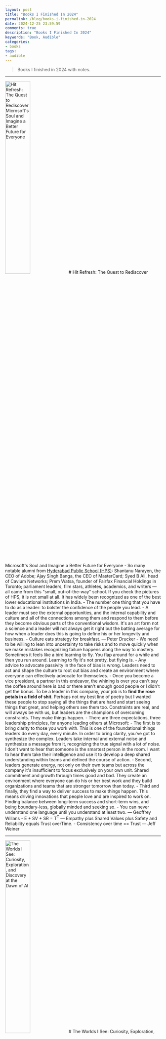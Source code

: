 ```yaml
---
layout: post
title: "Books I Finished In 2024"
permalink: /blog/books-i-finished-in-2024
date: 2024-12-25 23:59:59
comments: true
description: "Books I Finished In 2024"
keywords: "Book, Audible"
categories:
- books
tags:
- audible
---
```


> Books I finished in 2024 with notes.

---

<img src="https://m.media-amazon.com/images/I/51VeVXysd+L._SL500_.jpg" alt="Hit Refresh: The Quest to Rediscover Microsoft's Soul and Imagine a Better Future for Everyone" style="width:40%;">
# Hit Refresh: The Quest to Rediscover Microsoft's Soul and Imagine a Better Future for Everyone
- So many notable alumni from <a href="https://en.wikipedia.org/wiki/The_Hyderabad_Public_School,_Begumpet">Hyderabad Public School (HPS)</a>: Shantanu Narayen, the CEO of Adobe; Ajay Singh Banga, the CEO of MasterCard; Syed B Ali, head of Cavium Networks; Prem Watsa, founder of Fairfax Financial Holdings in Toronto; parliament leaders, film stars, athletes, academics, and writers — all came from this "small, out-of-the-way" school. If you check the pictures of HPS, it is not small at all. It has widely been recognized as one of the best lower educational institutions in India.
- The number one thing that you have to do as a leader: to bolster the confidence of the people you lead.
- A leader must see the external opportunities, and the internal capability and culture and all of the connections among them and respond to them before they become obvious parts of the conventional wisdom. It's an art form not a science and a leader will not always get it right but the batting average for how when a leader does this is going to define his or her longevity and business.
- Culture eats strategy for breakfast. — Peter Drucker
- We need to be willing to lean into uncertainty to take risks and to move quickly when we make mistakes recognizing failure happens along the way to mastery. Sometimes it feels like a bird learning to fly. You flap around for a while and then you run around. Learning to fly it's not pretty, but flying is.
- Any advice to advocate passivity in the face of bias is wrong.  Leaders need to act and shape the culture to root out bias and create an environment where everyone can effectively advocate for themselves.
- Once you become a vice president, a partner in this endeavor, the whining is over you can't say the coffee around here is bad or there aren't enough good people or I didn't get the bonus. To be a leader in this company, your job is to <b>find the rose petals in a field of shit</b>. Perhaps not my best line of poetry but I wanted these people to stop saying all the things that are hard and start seeing things that great, and helping others see them too. Constraints are real, and will always be with us, but leaders are the champions of overcoming constraints. They make things happen.
- There are three expectations, three leadership principles, for anyone leading others at Microsoft:
  - The first is to bring clarity to those you work with. This is one of the foundational things leaders do every day, every minute. In order to bring clarity, you've got to synthesize the complex. Leaders take internal and external noise and synthesize a message from it, recognizing the true signal with a lot of noise. I don't want to hear that someone is the smartest person in the room. I want to hear them take their intelligence and use it to develop a deep shared understanding within teams and defined the course of action.
  - Second, leaders generate energy, not only on their own teams but across the company it's insufficient to focus exclusively on your own unit. Shared commitment and growth through times good and bad. They create an environment where everyone can do his or her best work and they build organizations and teams that are stronger tomorrow than today.
 - Third and finally, they find a way to deliver success to make things happen. This means driving innovations that people love and are inspired to work on. Finding balance between long-term success and short-term wins, and being boundary-less, globally minded and seeking so.
- You can never understand one language until you understand at least two. — Geoffrey Willans
- E + SV + SR = T<sup>T</sup> — Empathy plus Shared Values plus Safety and Reliability equals Trust overTime. 
- Consistency over time == Trust — Jeff Weiner

---

<img src="https://m.media-amazon.com/images/I/51cEf2vKKnL._SL500_.jpg" alt="The Worlds I See: Curiosity, Exploration, and Discovery at the Dawn of AI" style="width:40%;">
# The Worlds I See: Curiosity, Exploration, and Discovery at the Dawn of AI
- Science may be an incremental pursuit, but its progress is punctuated by sudden moments of seismic inflection. Not because of the ambitions of some lone genius, but because of the contributions of many,  all brought together by shared fortune.
- The IRB or Institutional Review Board is the governing body that oversees clinical research like ours, navigating their expectations to ensure a study is approved, requires finesse, and it kind of diplomatic savvy not to mention deep clinical experience. When conducting computer science education experiments involving college students as part of my PhD research, I also need the IRB approvals.

---

<img src="https://m.media-amazon.com/images/I/51Zuy0g7l+L._SL500_.jpg" alt="Start with Why: How Great Leaders Inspire Everyone to Take Action" style="width:40%;">
# Start with Why: How Great Leaders Inspire Everyone to Take Action
- Wilbur and Orville Wright were working on their own flying machine. Their passion to fly was so intense that it inspired the enthusiasm and commitment of a dedicated group in their hometown of Dayton, Ohio. There was no funding for their venture. No government grants. No high-level connections. Not a single person on the team had an advanced degree or even a college education, not even Wilbur or Orville. But the team banded together in a humble bicycle shop and made their vision real. On December 17, 1903, a small group witnessed a man take flight for the first time in history. How did the Wright brothers succeed where a better-equipped, better-funded and better-educated team could not? It wasn’t luck. Both the Wright brothers and Langley were highly motivated. Both had a strong work ethic. Both had keen scientific minds. They were pursuing exactly the same goal, but only the Wright brothers were able to inspire those around them and truly lead their team to develop a technology that would change the world. Only the Wright brothers started with Why.
- We make assumptions about the world around us based on sometimes incomplete or false information. Our behavior is affected by our assumptions or perceived truths. We make decisions based on what we think we know.
- Not only bad decisions are made on false assumptions. Sometimes when things go right we think we know why, but we really? That the result went the way you want it does not mean you can repeat it over and over.
- A company is a culture. A group of people brought together around a common set of values and beliefs. It’s not products or services that bind a company together. It’s not size and might that make a company strong, it’s the culture—the strong sense of beliefs and values that everyone, from the CEO to the receptionist, all share. So the logic follows, the goal is not to hire people who simply have a skillset you need, the goal is to hire people who believe what you believe.
- Who comes first? Shareholders or employees? Employees always come first. And if employees are treated right, they treat the outside world right. The outside world use the companies product again and that makes the shareholder happy. That ’s really the way it works and it's not a conundrum at all.
- Energy motivates but charisma inspires. Energy is easy to see, easy to measure and easy to copy. Charisma is hard to define, near impossible to measure and too elusive to copy. All great leaders have charisma because all great leaders have clarity of WHY; an undying belief in a purpose or cause bigger than themselves.
- The school bus test is a simple metaphor. If a founder or a leader of an organization were to be hit by a school bus, will the organization continue to thrive at the same pace without them at the helm? So many organizations are built on the force of a single personality that their departure can cause significant disruption. The question isn't if it happens. All founders, eventually leave or die. It's just a question of when, and how prepared the organization is for the inevitable departure. The challenge isn't cling to the leader. It's defined effective ways to keep the founding vision alive forever.
- We're always trying to be better than someone else. Better quality, more features, better service. Always comparing ourselves to others. And no one wants to help us. What if we showed up to work every day simply to be better than ourselves? What if the goal was to do better work this week than we did the week before, to make this month better than last month, for no other reason because we want to leave the organization in a better state that we found it.

---

<img src="https://m.media-amazon.com/images/I/519diyDo0ML._SL500_.jpg" alt="Elon Musk" style="width:40%;">
# Elon Musk
- Falcon one made history as the first privately built rocket to launch from the ground and reach orbit. Musk and his small crew of just 500 employees, Boeing's comparable division had 50,000, had designed the system from the ground up and done all the construction on its own. Little had been outsourced and the funding had also been private largely out of Musk’s pocket.
- The algorithm:
  - One, question every requirement, each should come with the name of the person who made it. You should never except that a requirement came from a department such as from the Legal Department, or the Safety Department. You need to know the name of the real person who made that requirement. Then you should question it, no matter how smart that person is. Requirements from smart people are the most dangerous because people are less likely to question them. Always do so even if the requirement came from me. Then make the requirements less dumb.
  - Two, delete any part or process you can. You may have to add them back later. In fact, if you do not end up adding back at least 10% of them, then you didn't delete enough.
  - Three, simplify and optimize. This should come after step two. A common mistake is to simplify and optimize a part or a process that should not exit.
  - Four, accelerate cycle time. Every process can be speed it up, but only do this after you follow the first three steps. In the Tesla factory I mistakenly spent a lot of time accelerating processes that I later realized should've been deleted.
  - Five, automate. That comes last. The big mistake in Nevada and Fremont was that I began by trying to automate every step. We should've waited until all the requirements had been questioned. Parts and processes deleted, and the bugs were shaken out.
- The algorithm was sometimes accompanied by a few corollaries:
  - All technical managers must have hands-on experience. For example, managers of software teams must spend at least 20% of their time coding. Solar roof managers must spend time on the roofs doing installations. Otherwise they are like a cavalry leader who can't ride a horse or a general who can't use a sword.
  - Camaraderie is dangerous. It makes it hard for people to challenge each others work. There is a tendency to not want to throw a colleague under the bus that needs to be avoided.
  - It's OK to be wrong. Just don't be confident and wrong.
  - Never ask your troops to do something you're not willing to do.
  - Whenever they are problems to solve, don't just meet with your managers. Do a skip level where you meet with the level right below your managers.
  - When hiring, look for people with the right attitude. Skills can be taught. Attitude changes require a brain transplant.
  - A maniacal sense of urgency is our operating principle.
  - <b>The only rules are the ones dictated by the laws of physics. Everything else is a recommendation</b>.

---

<img src="https://m.media-amazon.com/images/I/41xOszv636L._SL500_.jpg" alt="The Infinite Game" style="width:40%;">
# The Infinite Game
- This is the second book I finished this year that is written by <a>Simon Sinek</a>. The first one is "Start with Why".
- If we want to be as healthy as possible, the lifestyle we adopt matters more than whether or not we hit our goal on the arbitrary dates we set.
- Any leader who wants to adopt an infinite mindset must follow five essential practices:
  - Advance a just cause
  - Build trusting teams
  - Study your worthy rivals
  - Prepare for existential flexibility
  - Demonstrate the courage to lead
- Where finite-minded organizations view people as a cost to be managed, infinite-minded organizations prefer to see employees as human beings whose value cannot be calculated as if they were a piece of machinery. Investing in human beings goes beyond paying them well and offering them a great place to work. It also means treating them like human beings. Understanding that they, like all people, have ambitions and fears, ideas and opinions and ultimately want to feel like they matter.
- Good leaders don't automatically favor low performers of high trust nor do they immediately dump high performers of low trust. If someone's performance is struggling or if they are acting in a way that is negatively impacting team dynamics, the primary question the leader needs to ask is are they coachable. Our goal as leaders is to ensure that our people have the skills, technical skills, human skills or leadership skills. So that they are equipped to work to their natural best and be a valuable asset to the team. This means we have to work with the low trust players to help them learn the human skills to become more trusted and trusting and work with the low performers to help them, learn the technical skills to improve their performance. Only when a team member approves uncoachable is resistant to feedback and takes no responsibility for how they show up at work. Should we seriously consider removing them from the team.
- True trusting relationships require both parties to take a risk. Like dating or making friends, the one person has to take a first risk to trust. The other person have to reciprocate at some point if the relationship has any chance of succeeding. In an organization, it is the leaders responsibility to take the first risk to build a circle of safety. But then it is up to the employee to take a chance and step into the circle of safety.
- Ethical fading (道德沦丧): a condition in a culture that allows people to act in unethical ways in order to advance their own interests, often at the expense of others while falsely believing that they have not compromise their own moral principles.
- We choose someone to be our worthy rivals because there is some thing about them that reveals to us our weaknesses, and pushes us to constantly improve, which is essential if we want to be strong enough to stay in the game. Interestingly and suprisingly, the author considered Adam Grant as his worthy rival.
- To parent with an infinite mindset means helping our kids discover their talents, pointing them to find their own passions and encouraging they take that path. It means teaching our kids the value of service, teaching him how to make friends and how to play well with others. It means teaching our kids that their education will continue long after they graduate school. It will last their entire lives, and there may not be any curriculum or grades to guide them. It means teaching our kids how to live a life with an infinite mindset themselves. There is no single greater contribution in the infinite game than to raise children who will continue to grow and serve others long after we are gone.

---

<img src="https://m.media-amazon.com/images/I/41PEHb5yXOL._SL500_.jpg" alt="Math Mind: The Simple Path to Loving Math" style="width:40%;">
# Math Mind: The Simple Path to Loving Math
- I chose this books mainly because I always could not get a decent grades in math exams. And I don't want my daughter to be afraid of math.
- Actually all kids are math kids.
- "You may have heard someone assert that a smart phone possesses more power than the mainframe computer that helped astronauts land on the moon. This is an understatement. An iPhone 6, obsolete now, could guide 120,000,000 Apollo aerial spacecraft to the moon simultaneously." I am curious how the author get that number. Have we considered factors such as network bandwidth, latency, storage?
- How will you calculate 35*18?
    - When I first heard this question, my initial thought is 35*(20-2), which is 35*20-35*2, which is 700-70, which is 630.
    - Any easier way?
<br/>
<br/>
<br/>
<br/>
<br/>
<br/>
<br/>
<br/>
<br/>
<br/>
<br/>
<br/>
<br/>
<br/>
<br/>
<br/>
<br/>
<br/>
<br/>
<br/>
    - 35*18, which is 35*2*9, which is 70*9, which is 630.

/end